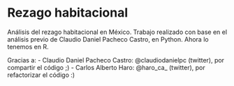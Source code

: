 # Rezago habitacional
Análisis del rezago habitacional en México.
Trabajo realizado con base en el análisis previo de Claudio Daniel Pacheco Castro, en Python. Ahora lo tenemos en R.

Gracias a:
	- Claudio Daniel Pacheco Castro: @claudiodanielpc (twitter), por compartir el código ;)
	- Carlos Alberto Haro: @haro_ca_ (twitter), por refactorizar el código :)
